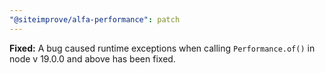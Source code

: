```yaml
---
"@siteimprove/alfa-performance": patch
---
```


**Fixed:** A bug caused runtime exceptions when calling `Performance.of()` in node v 19.0.0 and above has been fixed.
